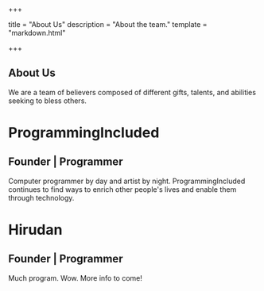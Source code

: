 +++

title = "About Us"
description = "About the team."
template = "markdown.html"

+++

<link rel="stylesheet" type="text/css" href="/profile.css" />

## About Us

We are a team of believers composed of different
gifts, talents, and abilities seeking to bless others.

<div class="profile">
    <h1 class="name">ProgrammingIncluded</h1>
    <h2 class="roles">Founder | Programmer</h2>
    Computer programmer by day and artist by night.
    ProgrammingIncluded continues to find ways to enrich
    other people's lives and enable them through technology.
</div>

<div class="profile">
    <h1 class="name">Hirudan</h1>
    <h2 class="roles">Founder | Programmer</h2>
    Much program. Wow. More info to come!
</div>
